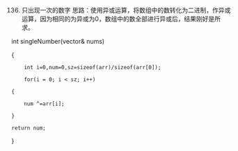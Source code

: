 ﻿136. 只出现一次的数字思路：使用异或运算，将数组中的数转化为二进制，作异或运算，因为相同的为异或为0，数组中的数全部进行异或后，结果刚好是所求。   int singleNumber(vector<int>& nums) {        int i=0,num=0,sz=sizeof(arr)/sizeof(arr[0]);        for(i = 0; i < sz; i++)	{		num ^=arr[i];	}	return num; }